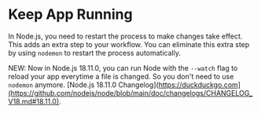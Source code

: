 # Keep App Running

In Node.js, you need to restart the process to make changes take effect. This adds an extra step to your workflow. You can eliminate this extra step by using `nodemon` to restart the process automatically.

NEW: Now in Node.js 18.11.0, you can run Node with the `--watch` flag to reload your app everytime a file is changed. So you don't need to use `nodemon` anymore.
[Node.js 18.11.0 Changelog](https://duckduckgo.com](https://github.com/nodejs/node/blob/main/doc/changelogs/CHANGELOG_V18.md#18.11.0).
